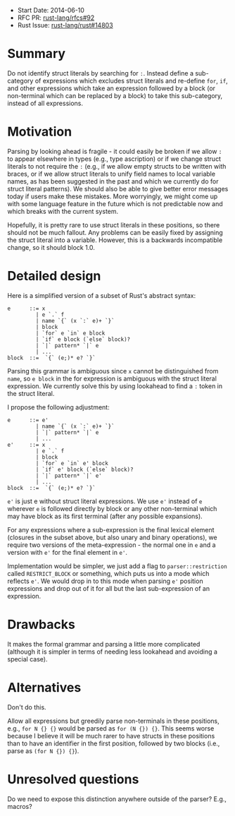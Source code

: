 - Start Date: 2014-06-10
- RFC PR: [rust-lang/rfcs#92](https://github.com/rust-lang/rfcs/pull/92)
- Rust Issue: [rust-lang/rust#14803](https://github.com/rust-lang/rust/issues/14803)

# Summary

Do not identify struct literals by searching for `:`. Instead define a sub-
category of expressions which excludes struct literals and re-define `for`,
`if`, and other expressions which take an expression followed by a block (or
non-terminal which can be replaced by a block) to take this sub-category,
instead of all expressions.

# Motivation

Parsing by looking ahead is fragile - it could easily be broken if we allow `:`
to appear elsewhere in types (e.g., type ascription) or if we change struct
literals to not require the `:` (e.g., if we allow empty structs to be written
with braces, or if we allow struct literals to unify field names to local
variable names, as has been suggested in the past and which we currently do for
struct literal patterns). We should also be able to give better error messages
today if users make these mistakes. More worryingly, we might come up with some
language feature in the future which is not predictable now and which breaks
with the current system.

Hopefully, it is pretty rare to use struct literals in these positions, so there
should not be much fallout. Any problems can be easily fixed by assigning the
struct literal into a variable. However, this is a backwards incompatible
change, so it should block 1.0.

# Detailed design

Here is a simplified version of a subset of Rust's abstract syntax:

```
e      ::= x
         | e `.` f
         | name `{` (x `:` e)+ `}`
         | block
         | `for` e `in` e block
         | `if` e block (`else` block)?
         | `|` pattern* `|` e
         | ...
block  ::=  `{` (e;)* e? `}`
```

Parsing this grammar is ambiguous since `x` cannot be distinguished from `name`,
so `e block` in the for expression is ambiguous with the struct literal
expression. We currently solve this by using lookahead to find a `:` token in
the struct literal.

I propose the following adjustment:

```
e      ::= e'
         | name `{` (x `:` e)+ `}`
         | `|` pattern* `|` e
         | ...
e'     ::= x
         | e `.` f
         | block
         | `for` e `in` e' block
         | `if` e' block (`else` block)?
         | `|` pattern* `|` e'
         | ...
block  ::=  `{` (e;)* e? `}`
```

`e'` is just e without struct literal expressions. We use `e'` instead of `e`
wherever `e` is followed directly by block or any other non-terminal which may
have block as its first terminal (after any possible expansions).

For any expressions where a sub-expression is the final lexical element
(closures in the subset above, but also unary and binary operations), we require
two versions of the meta-expression - the normal one in `e` and a version with
`e'` for the final element in `e'`.

Implementation would be simpler, we just add a flag to `parser::restriction`
called `RESTRICT_BLOCK` or something, which puts us into a mode which reflects
`e'`. We would drop in to this mode when parsing `e'` position expressions and
drop out of it for all but the last sub-expression of an expression.

# Drawbacks

It makes the formal grammar and parsing a little more complicated (although it
is simpler in terms of needing less lookahead and avoiding a special case).

# Alternatives

Don't do this.

Allow all expressions but greedily parse non-terminals in these positions, e.g.,
`for N {} {}` would be parsed as `for (N {}) {}`. This seems worse because I
believe it will be much rarer to have structs in these positions than to have an
identifier in the first position, followed by two blocks (i.e., parse as `(for N
{}) {}`).

# Unresolved questions

Do we need to expose this distinction anywhere outside of the parser? E.g.,
macros?
